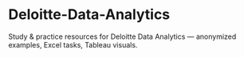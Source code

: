 # Deloitte-Data-Analytics
Study &amp; practice resources for Deloitte Data Analytics — anonymized examples, Excel tasks, Tableau visuals.
